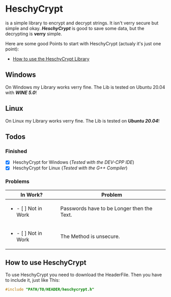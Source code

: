 # HeschyCrypt
is a simple library to encrypt and decrypt strings. It isn't verry secure but simple and okay. ***HeschyCrypt*** is good to save some data, but the decrypting is **verry** simple.

Here are some good Points to start with HeschyCrypt (actualy it's just one point):
- [How to use the HeschyCrypt Library](#how-to-use-heschycrypt)


## Windows
On Windows my Library works verry fine. The Lib is tested on Ubuntu 20.04 with ***WINE 5.0***!

## Linux 
On Linux my Library works verry fine. The Lib is tested on ***Ubuntu 20.04***!

## Todos

### Finished

- [X] HeschyCrypt for Windows    (*Tested with the DEV-CPP IDE*) 
- [X] HeschyCrypt for Linux      (*Tested with the G++ Compiler*)

### Problems


| In Work? | Problem |
|-|-|
| <ul><li>- [ ] Not in Work</li></ul> | Passwords have to be Longer then the Text. |
| <ul><li>- [ ] Not in Work</li></ul> | The Method is unsecure. |


## How to use HeschyCrypt
To use HeschyCrypt you need to download the HeaderFile. Then you have to include it, just like This:

```cpp
#include "PATH/TO/HEADER/heschycrypt.h"
```
